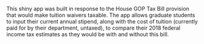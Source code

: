 This shiny app was built in response to the House GOP Tax Bill provision that would make tuition waivers taxable.  The app allows graduate students to input their current annual stipend, along with the cost of tuition (currently paid for by their department, untaxed), to compare their 2018 federal income tax estimates as they would be with and without this bill.
